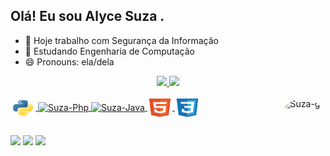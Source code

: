 
## Olá! Eu sou Alyce Suza .

- 🔭 Hoje trabalho com Segurança da Informação
- 🌱 Estudando Engenharia de Computação
- 😄 Pronouns: ela/dela

<div align="center">
  <a href="https://github.com/alycesuza">
  <img height="170em" src="https://github-readme-stats.vercel.app/api?username=alycesuza&show_icons=true&theme=highcontrast&include_all_commits=true&count_private=true"/>
  <img height="110em" src="https://github-readme-stats.vercel.app/api/top-langs/?username=alycesuza&hide=html&layout=compact=true&theme=highcontrast"/>
</div>

<div style="display: inline_block"><br>
  <img align="center" alt="Suza-Python" height="30" width="40" src="https://raw.githubusercontent.com/devicons/devicon/master/icons/python/python-original.svg">
  <img align="center" alt="Suza-Php" height="30" width="40" src="https://cdn.jsdelivr.net/gh/devicons/devicon/icons/php/php-original.svg">
  <img align="center" alt="Suza-Java" height="30" width="40" src="https://cdn.jsdelivr.net/gh/devicons/devicon/icons/java/java-original-wordmark.svg">
  <img align="center" alt="Suza-HTML" height="30" width="40" src="https://raw.githubusercontent.com/devicons/devicon/master/icons/html5/html5-original.svg">
  <img align="center" alt="Suza-CSS" height="30" width="40" src="https://raw.githubusercontent.com/devicons/devicon/master/icons/css3/css3-original.svg">
  <img align="right" alt="Suza-gif" height="150" style="border-radius:50px;" src="https://media.giphy.com/media/j6YyTCP4yKVbf3Lq59/giphy.gif">
</div>

 ##
  
  
 <div>
    <a href="https://www.instagram.com/hidden_hacking/" target="_blank"><img src="https://img.shields.io/badge/-Instagram-%23E4405F?style=for-the-badge&logo=instagram&logoColor=white" target="_blank"></a>
   <a href="https://www.youtube.com/channel/UCAJ9b6AHL2WlG7Ul0wqx53w" target="_blank"><img src="https://img.shields.io/badge/YouTube-FF0000?style=for-the-badge&logo=youtube&logoColor=white" target="_blank"></a>
  <a href="https://www.linkedin.com/in/alyce-suza/" target="_blank"><img src="https://img.shields.io/badge/-LinkedIn-%230077B5?style=for-the-badge&logo=linkedin&logoColor=white" target="_blank"></a> 
   
 </div>
